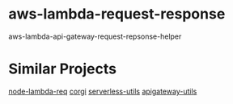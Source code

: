 # aws-lambda-request-response
aws-lambda-api-gateway-request-repsonse-helper

# Similar Projects
[node-lambda-req](https://github.com/doomhz/node-lambda-req)
[corgi](https://github.com/balmbees/corgi)
[serverless-utils](https://github.com/silvermine/serverless-utils)
[apigateway-utils](https://github.com/silvermine/apigateway-utils)
